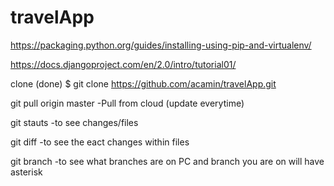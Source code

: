# travelApp


https://packaging.python.org/guides/installing-using-pip-and-virtualenv/

https://docs.djangoproject.com/en/2.0/intro/tutorial01/

clone (done)
$ git clone https://github.com/acamin/travelApp.git

git pull origin master
-Pull from cloud (update everytime)

git stauts 
-to see changes/files

git diff
-to see the eact changes within files

git branch
-to see what branches are on PC and branch you are on will have asterisk



